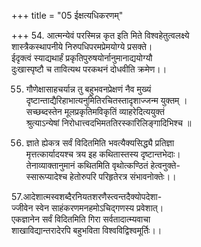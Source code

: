 +++
title = "05 ईक्षत्यधिकरणम्"

+++
54. आत्मन्येवं परस्मिन्न कृत इति मिते विश्वहेतुत्वलक्ष्ये  
शास्त्रैकस्थापनीये निरुपधिपरमप्रेमयोग्ये प्रसक्ते।  
ईदृक्त्वं स्याद्यथार्हं प्रकृतिपुरुषयोर्नानुमानाद्ययोग्यौ  
दुःखास्पृष्टौ च तावित्यथ परकथनं दोधवीति क्रमेण।।

55. गौणेक्षासाहचर्यान्न तु बहुभवनप्रेक्षणं नैव मुख्यं  
दृष्टान्ताद्यैरिहाभात्यनुमितिरचितस्तादृशाज्जन्म युक्तम् ।  
सच्छब्दस्तेन मूलप्रकृतिमविकृतिं व्याहरेदित्ययुक्तं  
श्रुत्याऽन्येषां निरोधात्त्वदभिमततिरस्कारिलिङ्गादिभिश्च ॥

56. ज्ञाते ह्येकत्र सर्वं विदितमिति भवत्यैक्यसिद्ध्यै प्रतिज्ञा  
मृत्तत्कार्यादयश्च त्रय इह कथितास्तस्य दृष्टान्तभेदाः।  
तेनाव्याक्तानुमानं कथितमिति वृथोत्कण्ठितं हेत्वनुक्ते-  
स्सारूप्यादेश्च हेतोरुपरि परिहृतेरत्र संभावनोक्तेः।।

57.आदेशात्मस्वशब्दैरनियतशरणैस्त्वन्तदैक्योपदेशा-  
ज्जीवेन स्वेन साहंकरणमनहमोऽचिद्गणस्य प्रवेशात्।  
एकज्ञानेन सर्वं विदितमिति गिरा सर्वतादात्म्यवाचा  
शाखाविद्यान्तरादेरपि बहुभविता विश्वविद्विश्वमूर्तिः।।